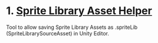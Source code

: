 # 1. [Sprite Library Asset Helper](https://github.com/MarekMarchlewicz/Sprite-Library-Asset/blob/main/SpriteLibraryAssetHelper.cs)

Tool to allow saving Sprite Library Assets as .spriteLib (SpriteLibrarySourceAsset) in Unity Editor.
